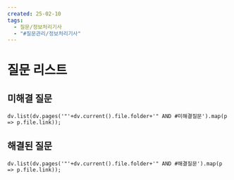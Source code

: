 ```yaml
---
created: 25-02-10
tags:
  - 질문/정보처리기사
  - "#질문관리/정보처리기사"
---
```


# 질문 리스트
## 미해결 질문
```dataviewjs
dv.list(dv.pages('"'+dv.current().file.folder+'" AND #미해결질문').map(p => p.file.link));
```
## 해결된 질문
```dataviewjs
dv.list(dv.pages('"'+dv.current().file.folder+'" AND #해결질문').map(p => p.file.link));
```